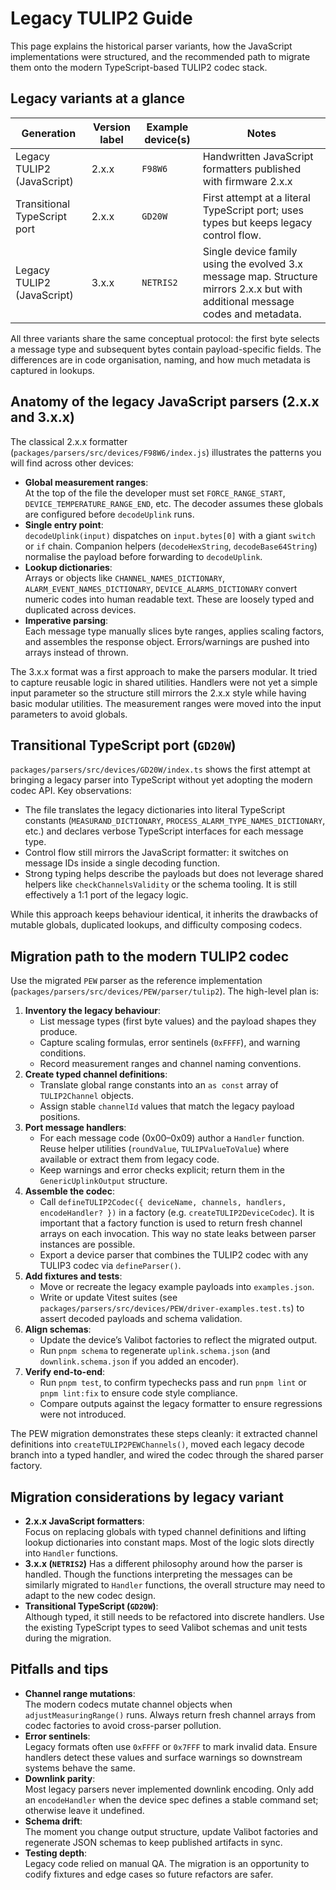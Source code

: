 # Legacy TULIP2 Guide

This page explains the historical parser variants, how the JavaScript implementations were structured, and the recommended path to migrate them onto the modern TypeScript-based TULIP2 codec stack.

## Legacy variants at a glance

| Generation | Version label | Example device(s) | Notes |
| --- | --- | --- | --- |
| Legacy TULIP2 (JavaScript) | 2.x.x | `F98W6` | Handwritten JavaScript formatters published with firmware 2.x.x |
| Transitional TypeScript port | 2.x.x | `GD20W` | First attempt at a literal TypeScript port; uses types but keeps legacy control flow. |
| Legacy TULIP2 (JavaScript) | 3.x.x | `NETRIS2` | Single device family using the evolved 3.x message map. Structure mirrors 2.x.x but with additional message codes and metadata. |

All three variants share the same conceptual protocol: the first byte selects a message type and subsequent bytes contain payload-specific fields. The differences are in code organisation, naming, and how much metadata is captured in lookups.

## Anatomy of the legacy JavaScript parsers (2.x.x and 3.x.x)

The classical 2.x.x formatter (`packages/parsers/src/devices/F98W6/index.js`) illustrates the patterns you will find across other devices:

- **Global measurement ranges**:<br>At the top of the file the developer must set `FORCE_RANGE_START`, `DEVICE_TEMPERATURE_RANGE_END`, etc. The decoder assumes these globals are configured before `decodeUplink` runs.
- **Single entry point**:<br>`decodeUplink(input)` dispatches on `input.bytes[0]` with a giant `switch` or `if` chain. Companion helpers (`decodeHexString`, `decodeBase64String`) normalise the payload before forwarding to `decodeUplink`.
- **Lookup dictionaries**:<br>Arrays or objects like `CHANNEL_NAMES_DICTIONARY`, `ALARM_EVENT_NAMES_DICTIONARY`, `DEVICE_ALARMS_DICTIONARY` convert numeric codes into human readable text. These are loosely typed and duplicated across devices.
- **Imperative parsing**:<br>Each message type manually slices byte ranges, applies scaling factors, and assembles the response object. Errors/warnings are pushed into arrays instead of thrown.

The 3.x.x format was a first approach to make the parsers modular. It tried to capture reusable logic in shared utilities. Handlers were not yet a simple input parameter so the structure still mirrors the 2.x.x style while having basic modular utilities. The measurement ranges were moved into the input parameters to avoid globals.

## Transitional TypeScript port (`GD20W`)

`packages/parsers/src/devices/GD20W/index.ts` shows the first attempt at bringing a legacy parser into TypeScript without yet adopting the modern codec API. Key observations:

- The file translates the legacy dictionaries into literal TypeScript constants (`MEASURAND_DICTIONARY`, `PROCESS_ALARM_TYPE_NAMES_DICTIONARY`, etc.) and declares verbose TypeScript interfaces for each message type.
- Control flow still mirrors the JavaScript formatter: it switches on message IDs inside a single decoding function.
- Strong typing helps describe the payloads but does not leverage shared helpers like `checkChannelsValidity` or the schema tooling. It is still effectively a 1:1 port of the legacy logic.

While this approach keeps behaviour identical, it inherits the drawbacks of mutable globals, duplicated lookups, and difficulty composing codecs.

## Migration path to the modern TULIP2 codec

Use the migrated `PEW` parser as the reference implementation (`packages/parsers/src/devices/PEW/parser/tulip2`). The high-level plan is:

1. **Inventory the legacy behaviour**:
   - List message types (first byte values) and the payload shapes they produce.
   - Capture scaling formulas, error sentinels (`0xFFFF`), and warning conditions.
   - Record measurement ranges and channel naming conventions.
2. **Create typed channel definitions**:
   - Translate global range constants into an `as const` array of `TULIP2Channel` objects.
   - Assign stable `channelId` values that match the legacy payload positions.
3. **Port message handlers**:
   - For each message code (0x00–0x09) author a `Handler` function. Reuse helper utilities (`roundValue`, `TULIPValueToValue`) where available or extract them from legacy code.
   - Keep warnings and error checks explicit; return them in the `GenericUplinkOutput` structure.
4. **Assemble the codec**:
   - Call `defineTULIP2Codec({ deviceName, channels, handlers, encodeHandler? })` in a factory (e.g. `createTULIP2DeviceCodec`). It is important that a factory function is used to return fresh channel arrays on each invocation. This way no state leaks between parser instances are possible.
   - Export a device parser that combines the TULIP2 codec with any TULIP3 codec via `defineParser()`.
5. **Add fixtures and tests**:
   - Move or recreate the legacy example payloads into `examples.json`.
   - Write or update Vitest suites (see `packages/parsers/src/devices/PEW/driver-examples.test.ts`) to assert decoded payloads and schema validation.
6. **Align schemas**:
   - Update the device’s Valibot factories to reflect the migrated output.
   - Run `pnpm schema` to regenerate `uplink.schema.json` (and `downlink.schema.json` if you added an encoder).
7. **Verify end-to-end**:
   - Run `pnpm test`, to confirm typechecks pass and run `pnpm lint` or `pnpm lint:fix` to ensure code style compliance.
   - Compare outputs against the legacy formatter to ensure regressions were not introduced.

The PEW migration demonstrates these steps cleanly: it extracted channel definitions into `createTULIP2PEWChannels()`, moved each legacy decode branch into a typed handler, and wired the codec through the shared parser factory.

## Migration considerations by legacy variant

- **2.x.x JavaScript formatters**:<br>Focus on replacing globals with typed channel definitions and lifting lookup dictionaries into constant maps. Most of the logic slots directly into `Handler` functions.
- **3.x.x (`NETRIS2`)** Has a different philosophy around how the parser is handled. Though the functions interpreting the messages can be similarly migrated to `Handler` functions, the overall structure may need to adapt to the new codec design.
- **Transitional TypeScript (`GD20W`)**:<br>Although typed, it still needs to be refactored into discrete handlers. Use the existing TypeScript types to seed Valibot schemas and unit tests during the migration.

## Pitfalls and tips

- **Channel range mutations**:<br>The modern codecs mutate channel objects when `adjustMeasuringRange()` runs. Always return fresh channel arrays from codec factories to avoid cross-parser pollution.
- **Error sentinels**:<br>Legacy formats often use `0xFFFF` or `0x7FFF` to mark invalid data. Ensure handlers detect these values and surface warnings so downstream systems behave the same.
- **Downlink parity**:<br>Most legacy parsers never implemented downlink encoding. Only add an `encodeHandler` when the device spec defines a stable command set; otherwise leave it undefined.
- **Schema drift**:<br>The moment you change output structure, update Valibot factories and regenerate JSON schemas to keep published artifacts in sync.
- **Testing depth**:<br>Legacy code relied on manual QA. The migration is an opportunity to codify fixtures and edge cases so future refactors are safer.
